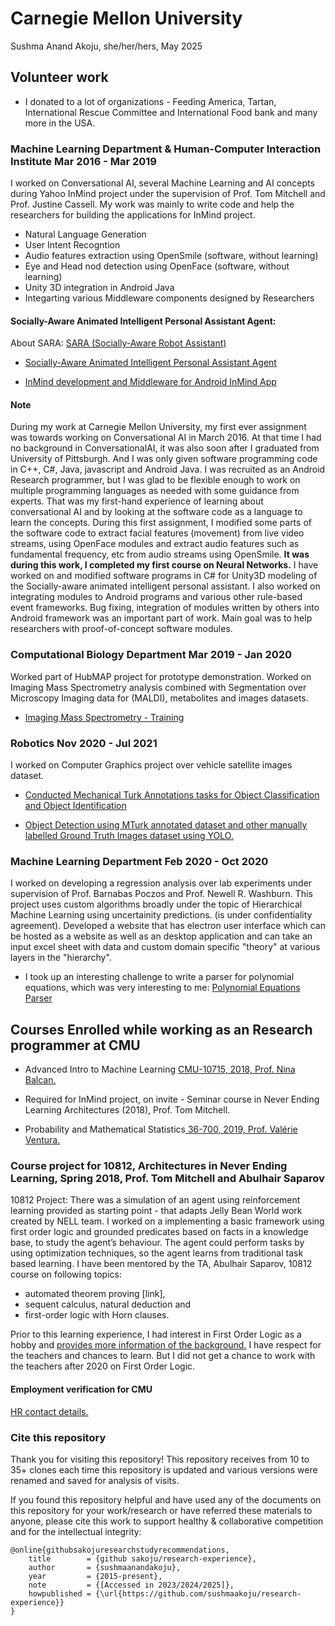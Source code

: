 # Carnegie Mellon University
Sushma Anand Akoju, she/her/hers, May 2025

## Volunteer work

- I donated to a lot of organizations - Feeding America, Tartan, International Rescue Committee and International Food bank and many more in the USA.

### Machine Learning Department & Human-Computer Interaction Institute Mar 2016 - Mar 2019

I worked on Conversational AI, several Machine Learning and AI concepts during Yahoo InMind project under the supervision of Prof. Tom Mitchell and Prof. Justine Cassell. My work was mainly to write code and help the researchers for building the applications for InMind project.

- Natural Language Generation
- User Intent Recogntion
- Audio features extraction using OpenSmile (software, without learning)
- Eye and Head nod detection using OpenFace (software, without learning)
- Unity 3D integration in Android Java
- Integarting various Middleware components designed by Researchers

#### Socially-Aware Animated Intelligent Personal Assistant Agent: 
About SARA: <a href="http://articulab.hcii.cs.cmu.edu/projects/sara/"> SARA (Socially-Aware Robot Assistant) </a>

- <a href="https://aclanthology.org/W16-3628.pdf"> Socially-Aware Animated Intelligent Personal Assistant Agent</a> 

- <a href="https://github.com/inmind-project/inmind-development">InMind development and Middleware for Android InMind App</a>

#### Note 
During my work at Carnegie Mellon University, my first ever assignment was towards working on Conversational AI in March 2016. At that time I had no background in ConversationalAI, it was also soon after I graduated from University of Pittsburgh. And I was only given software programming code in C++, C\#, Java, javascript and Android Java. I was recruited as an Android Research programmer, but I was glad to be flexible enough to work on multiple programming languages as needed with some guidance from experts. That was my first-hand experience of learning about conversational AI and by looking at the software code as a language to learn the concepts. During this first assignment, I modified some parts of the software code to extract facial features (movement) from live video streams, using OpenFace modules and extract audio features such as fundamental frequency, etc from audio streams using OpenSmile. **It was during this work, I completed my first course on Neural Networks.** I have worked on and modified software programs in C\# for Unity3D modeling of the Socially-aware animated intelligent personal assistant. I also worked on integrating modules to Android programs and various other rule-based event frameworks. Bug fixing, integration of modules written by others into Android framework was an important part of work. Main goal was to help researchers with proof-of-concept software modules.

### Computational Biology Department Mar 2019 - Jan 2020

Worked part of HubMAP project for prototype demonstration. Worked on Imaging Mass Spectrometry analysis combined with Segmentation over Microscopy Imaging data for (MALDI), metabolites and images datasets.

- <a href="https://github.com/sushmaakoju/research-experience/blob/main/carnegie-mellon-university/sushma-akoju-Imaging_Mass_Spectrometry_HuBMAP_KT_Document.pdf">Imaging Mass Spectrometry - Training</a>

### Robotics Nov 2020 - Jul 2021

I worked on Computer Graphics project over vehicle satellite images dataset.

- <a href="https://github.com/sushmaakoju/mturk-task-helper">Conducted Mechanical Turk Annotations tasks for Object Classification and Object Identification</a>

- <a href="https://github.com/sushmaakoju/yolo"> Object Detection using MTurk annotated dataset and other manually labelled Ground Truth Images dataset using YOLO.</a>

### Machine Learning Department Feb 2020 - Oct 2020

I worked on developing a regression analysis over lab experiments under supervision of Prof. Barnabas Poczos and Prof. Newell R. Washburn. This project uses custom algorithms broadly under the topic of Hierarchical Machine Learning using uncertainity predictions. (is under confidentiality agreement). Developed a website that has electron user interface which can be hosted as a website as well as an desktop application and can take an input excel sheet with data and custom domain specific "theory" at various layers in the "hierarchy".

- I took up an interesting challenge to write a parser for polynomial equations, which was very interesting to me: <a href="https://github.com/sushmaakoju/polynomial-equation-parser"> Polynomial Equations Parser</a>

## Courses Enrolled while working as an Research programmer at CMU

 - Advanced Intro to Machine Learning <a href="https://www.cs.cmu.edu/~10715-f18/">CMU-10715, 2018, Prof. Nina Balcan.</a>

 - Required for InMind project, on invite - Seminar course in Never Ending Learning Architectures (2018), Prof. Tom Mitchell.

 - Probability and Mathematical Statistics<a href="https://www.stat.cmu.edu/~jinglei/spring19.shtml"> 36-700, 2019, Prof. Valérie Ventura.</a>

### Course project for 10812, Architectures in Never Ending Learning, Spring 2018, Prof. Tom Mitchell and Abulhair Saparov

10812 Project: There was a simulation of an agent using reinforcement learning provided as starting point - that adapts Jelly Bean World work created by NELL team. 
I worked on a implementing a basic framework using first order logic and grounded predicates based on facts in a
knowledge base, to study the agent’s behaviour. The agent could perform tasks by using optimization
techniques, so the agent learns from traditional task based learning. 
I have been mentored by the TA, Abulhair Saparov, 10812 course on following topics: 
   - automated theorem proving [link], 
   - sequent calculus, natural deduction and 
   - first-order logic with Horn clauses.

Prior to this learning experience, I had interest in First Order Logic as a hobby and <a href="https://github.com/sushmaakoju/research-experience/tree/main/study-on-logic"> provides more information of the background.</a> I have respect for the teachers and chances to learn. But I did not get a chance to work with the teachers after 2020 on First Order Logic.

#### Employment verification for CMU
<a href="https://www.cmu.edu/hr/service-center/help/index.html#verifications">HR contact details.</a>

### Cite this repository

Thank you for visiting this repository!
This repository receives from 10 to 35+ clones each time this repository is updated and various versions were renamed and saved for analysis of visits.

If you found this repository helpful and have used any of the documents on this repository for your work/research or have referred these materials to anyone, please cite this work to support healthy & collaborative competition and for the intellectual integrity:

```
@online{githubsakojuresearchstudyrecommendations,
	title        = {github sakoju/research-experience},
	author       = {sushmaanandakoju},
	year         = {2015-present},
	note         = {[Accessed in 2023/2024/2025]},
	howpublished = {\url{https://github.com/sushmaakoju/research-experience}}
}
```
